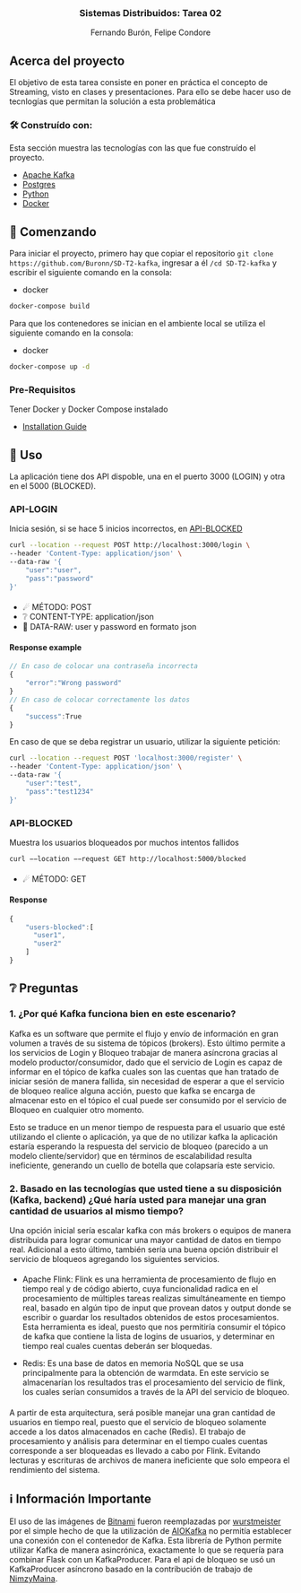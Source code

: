 <br />
<div align="center">

  <h3 align="center">Sistemas Distribuidos: Tarea 02</h3>

  <p align="center">
    Fernando Burón, Felipe Condore
  </p>
</div>


## Acerca del proyecto

El objetivo de esta tarea consiste en poner en práctica el concepto de Streaming, visto en clases y presentaciones. Para ello se debe hacer uso de tecnlogías que permitan la solución a esta problemática



### 🛠 Construído con:

Esta sección muestra las tecnologías con las que fue construído el proyecto.

* [Apache Kafka](https://kafka.apache.org)
* [Postgres](https://www.postgresql.org)
* [Python](https://www.python.org)
* [Docker](https://www.docker.com)


## 🔰 Comenzando

Para iniciar el proyecto, primero hay que copiar el repositorio `git clone https://github.com/Buronn/SD-T2-kafka`, ingresar a él `/cd SD-T2-kafka` y escribir el siguiente comando en la consola:
* docker
```sh
docker-compose build
```
Para que los contenedores se inician en el ambiente local se utiliza el siguiente comando en la consola:
* docker
```sh
docker-compose up -d
```
### Pre-Requisitos

Tener Docker y Docker Compose instalado
* [Installation Guide](https://docs.docker.com/compose/install/)



## 🤝 Uso

La aplicación tiene dos API dispoble, una en el puerto 3000 (LOGIN) y otra en el 5000 (BLOCKED).

### API-LOGIN
Inicia sesión, si se hace 5 inicios incorrectos, en [API-BLOCKED](###-API-BLOCKED)
```sh
curl --location --request POST http://localhost:3000/login \
--header 'Content-Type: application/json' \
--data-raw '{
    "user":"user",
    "pass":"password"
}'
```
#### 
- ☄ MÉTODO: POST
- ❔   CONTENT-TYPE: application/json
- 📄  DATA-RAW: user y password en formato json

#### Response example
```js
// En caso de colocar una contraseña incorrecta
{
    "error":"Wrong password"
}
// En caso de colocar correctamente los datos
{
    "success":True
}
```
En caso de que se deba registrar un usuario, utilizar la siguiente petición:
```sh
curl --location --request POST 'localhost:3000/register' \
--header 'Content-Type: application/json' \
--data-raw '{
    "user":"test",
    "pass":"test1234"
}'
```
### API-BLOCKED
Muestra los usuarios bloqueados por muchos intentos fallidos
```sh
curl −−location −−request GET http://localhost:5000/blocked
```
#### 
- ☄ MÉTODO: GET
#### Response
```js
{
    "users-blocked":[
      "user1",
      "user2"
    ]
}
```
## ❔ Preguntas

### 1. ¿Por qué Kafka funciona bien en este escenario?
Kafka es un software que permite el flujo y envío de información en gran volumen a través de su sistema de tópicos (brokers). Esto último permite a los servicios de Login y Bloqueo trabajar de manera asíncrona gracias al modelo productor/consumidor, dado que el servicio de Login es capaz de informar en el tópico de kafka cuales son las cuentas que han tratado de iniciar sesión de manera fallida, sin necesidad de esperar a que el servicio de bloqueo realice alguna acción, puesto que kafka se encarga de almacenar esto en el tópico el cual puede ser consumido por el servicio de Bloqueo en cualquier otro momento. 

Esto se traduce en un menor tiempo de respuesta para el usuario que esté utilizando el cliente o aplicación, ya que de no utilizar kafka la aplicación estaría esperando la respuesta del servicio de bloqueo (parecido a un modelo cliente/servidor) que en términos de escalabilidad resulta ineficiente, generando un cuello de botella que colapsaría este servicio.

### 2. Basado en las tecnologías que usted tiene a su disposición (Kafka, backend) ¿Qué haría usted para manejar una gran cantidad de usuarios al mismo tiempo?
Una opción inicial sería escalar kafka con más brokers o equipos de manera distribuida para lograr comunicar una mayor cantidad de datos en tiempo real. Adicional a esto último, también sería una buena opción distribuir el servicio de bloqueos agregando los siguientes servicios.

####
- Apache Flink: Flink es una herramienta de procesamiento de flujo en tiempo real y de código abierto, cuya funcionalidad radica en el procesamiento de múltiples tareas realizas simultáneamente en tiempo real, basado en algún tipo de input que provean datos y output donde se escribir o guardar los resultados obtenidos de estos procesamientos. Esta herramienta es ideal, puesto que nos permitiría consumir el tópico de kafka que contiene la lista de logins de usuarios, y determinar en tiempo real cuales cuentas deberán ser bloquedas.

- Redis: Es una base de datos en memoria NoSQL que se usa principalmente para la obtención de warmdata. En este servicio se almacenarían los resultados tras el procesamiento del servicio de flink, los cuales serían consumidos a través de la API del servicio de bloqueo.
####

A partir de esta arquitectura, será posible manejar una gran cantidad de usuarios en tiempo real, puesto que el servicio de bloqueo solamente accede a los datos almacenados en cache (Redis). El trabajo de procesamiento y análisis para determinar en el tiempo cuales cuentas corresponde a ser bloqueadas es llevado a cabo por Flink. Evitando lecturas y escrituras de archivos de manera ineficiente que solo empeora el rendimiento del sistema.

## ℹ Información Importante
El uso de las imágenes de [Bitnami](https://hub.docker.com/u/bitnami) fueron reemplazadas por [wurstmeister](https://hub.docker.com/u/wurstmeister) por el simple hecho de que la utilización de [AIOKafka](https://github.com/aio-libs/aiokafka) no permitía establecer una conexión con el contenedor de Kafka. Esta librería de Python permite utilizar Kafka de manera asincrónica, exactamente lo que se requería para combinar Flask con un KafkaProducer. Para el api de bloqueo se usó un KafkaProducer asíncrono basado en la contribución de trabajo de [NimzyMaina](https://github.com/NimzyMaina/flask_kafka).
